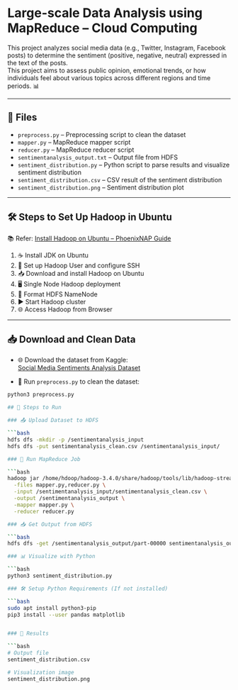 # Large-scale Data Analysis using MapReduce – Cloud Computing

This project analyzes social media data (e.g., Twitter, Instagram, Facebook posts) to determine the sentiment (positive, negative, neutral) expressed in the text of the posts.  
This project aims to assess public opinion, emotional trends, or how individuals feel about various topics across different regions and time periods. 📊

---

## 📂 Files

- `preprocess.py` – Preprocessing script to clean the dataset  
- `mapper.py` – MapReduce mapper script  
- `reducer.py` – MapReduce reducer script  
- `sentimentanalysis_output.txt` – Output file from HDFS  
- `sentiment_distribution.py` –  Python script to parse results and visualize sentiment distribution  
- `sentiment_distribution.csv` – CSV result of the sentiment distribution  
- `sentiment_distribution.png` – Sentiment distribution plot  

---

## 🛠️ Steps to Set Up Hadoop in Ubuntu

📚 Refer: [Install Hadoop on Ubuntu – PhoenixNAP Guide](https://phoenixnap.com/kb/install-hadoop-ubuntu)

1. ☕ Install JDK on Ubuntu  
2. 🔑 Set up Hadoop User and configure SSH  
3. 📥 Download and install Hadoop on Ubuntu  
4. 🖥️ Single Node Hadoop deployment  
5. 💾 Format HDFS NameNode  
6. ▶️ Start Hadoop cluster  
7. 🌐 Access Hadoop from Browser  

---

## 📥 Download and Clean Data

- 🌐 Download the dataset from Kaggle:  
  [Social Media Sentiments Analysis Dataset](https://www.kaggle.com/datasets/kashishparmar02/social-media-sentiments-analysis-dataset?resource=download)

- 🧹 Run `preprocess.py` to clean the dataset:
```bash
python3 preprocess.py 

## 🚀 Steps to Run

### 📤 Upload Dataset to HDFS

```bash
hdfs dfs -mkdir -p /sentimentanalysis_input
hdfs dfs -put sentimentanalysis_clean.csv /sentimentanalysis_input/

### 🏃 Run MapReduce Job

```bash
hadoop jar /home/hdoop/hadoop-3.4.0/share/hadoop/tools/lib/hadoop-streaming-3.4.0.jar \
  -files mapper.py,reducer.py \
  -input /sentimentanalysis_input/sentimentanalysis_clean.csv \
  -output /sentimentanalysis_output \
  -mapper mapper.py \
  -reducer reducer.py

### 📥 Get Output from HDFS

```bash
hdfs dfs -get /sentimentanalysis_output/part-00000 sentimentanalysis_output.txt

### 📊 Visualize with Python

```bash
python3 sentiment_distribution.py

### 🛠️ Setup Python Requirements (If not installed)

```bash
sudo apt install python3-pip
pip3 install --user pandas matplotlib


### 🎉 Results

```bash
# Output file
sentiment_distribution.csv

# Visualization image
sentiment_distribution.png

